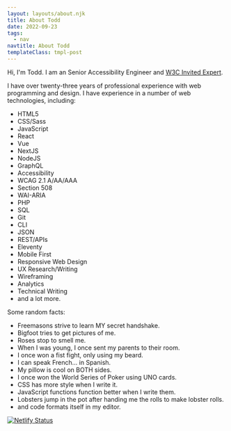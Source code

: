 ```yaml
---
layout: layouts/about.njk
title: About Todd
date: 2022-09-23
tags:
  - nav
navtitle: About Todd
templateClass: tmpl-post
---
```


Hi, I'm Todd. I am an Senior Accessibility Engineer and [W3C Invited Expert](https://w3.org).

I have over twenty-three years of professional experience with web programming and design. I have experience in a number of web technologies, including:

- HTML5
- CSS/Sass
- JavaScript
- React
- Vue
- NextJS
- NodeJS
- GraphQL
- Accessibility
- WCAG 2.1 A/AA/AAA
- Section 508
- WAI-ARIA
- PHP
- SQL
- Git
- CLI
- JSON
- REST/APIs
- Eleventy
- Mobile First
- Responsive Web Design
- UX Research/Writing
- Wireframing
- Analytics
- Technical Writing
- and a lot more.

Some random facts:

- Freemasons strive to learn MY secret handshake.
- Bigfoot tries to get pictures of me.
- Roses stop to smell me.
- When I was young, I once sent my parents to their room.
- I once won a fist fight, only using my beard.
- I can speak French... in Spanish.
- My pillow is cool on BOTH sides.
- I once won the World Series of Poker using UNO cards.
- CSS has more style when I write it.
- JavaScript functions function better when I write them.
- Lobsters jump in the pot after handing me the rolls to make lobster rolls.
- and code formats itself in my editor.

[![Netlify Status](https://api.netlify.com/api/v1/badges/e07eb8d2-593a-4c5c-b6a4-b15312d26372/deploy-status)](https://app.netlify.com/sites/toddl/deploys)
